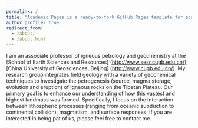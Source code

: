 ```yaml
---
permalink: /
title: "Academic Pages is a ready-to-fork GitHub Pages template for academic personal websites"
author_profile: true
redirect_from: 
  - /about/
  - /about.html
---
```

I am an associate professor of igneous petrology and geochemistry at the [School of Earth Sciences and Resources] (http://www.sesr.cugb.edu.cn/), [China University of Geosciences, Beijing] (http://www.cugb.edu.cn/). My research group integrates field geology with a variety of geochemical techniques to investigate the petrogenesis (source, magma storage, evolution and eruption) of igneous rocks on the Tibetan Plateau. Our primary goal is to enhance our understanding of how this vastest and highest landmass was formed. Specifically, I focus on the interaction between lithospheric processes (ranging from oceanic subduction to continental collision), magmatism, and surface responses. If you are interested in being pat of us, please feel free to contact me.
